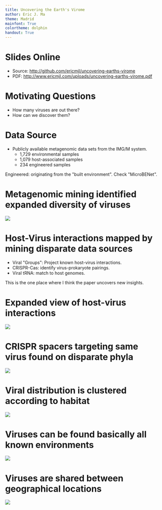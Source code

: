 ```yaml
---
title: Uncovering the Earth's Virome
author: Eric J. Ma
theme: Madrid
mainfont: True
colortheme: dolphin
handout: True
---
```


# Slides Online

- Source: http://github.com/ericmjl/uncovering-earths-virome
- PDF: http://www.ericmjl.com/uploads/uncovering-earths-virome.pdf

# Motivating Questions

- How many viruses are out there?
- How can we discover them?

# Data Source
<!-- To be continued -->
- Publicly available metagenomic data sets from the IMG/M system.
    - 1,729 environmental samples
    - 1,079 host-associated samples
    - 234 engineered samples

Engineered: originating from the "built environment". Check "MicroBENet".

# Metagenomic mining identified expanded diversity of viruses

![](./figures/nature19094-f1.jpg)

# Host-Virus interactions mapped by mining disparate data sources

- Viral "Groups": Project known host-virus interactions.
- CRISPR-Cas: identify virus-prokaryote pairings.
- Viral tRNA: match to host genomes.

This is the one place where I think the paper uncovers new insights.

# Expanded view of host-virus interactions

![](./figures/nature19094-f2.jpg)

# CRISPR spacers targeting same virus found on disparate phyla

![](./figures/nature19094-f3.jpg)

# Viral distribution is clustered according to habitat

![](./figures/nature19094-f4.jpg)

# Viruses can be found basically all known environments

![](./figures/nature19094-f5.jpg)

# Viruses are shared between geographical locations

![](./figures/nature19094-f6.jpg)

